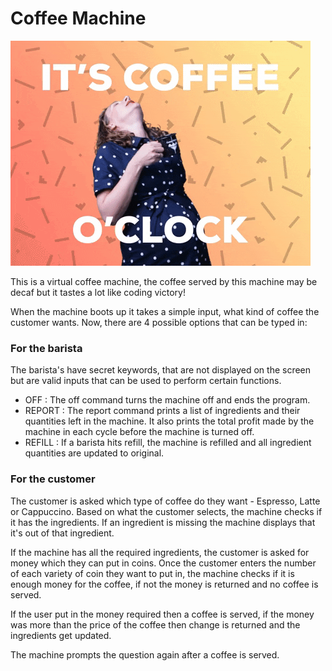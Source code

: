# Coffee Machine

![Coffee](../../GIFs/giphy_coffee.gif)

This is a virtual coffee machine, the coffee served by this machine may be decaf but it tastes a lot like coding victory! 

When the machine boots up it takes a simple input, what kind of coffee the customer wants. Now, there are 4 possible options that can be typed in:

### For the barista
The barista's have secret keywords, that are not displayed on the screen but are valid inputs that can be used to perform certain functions.

- OFF : The off command turns the machine off and ends the program.
- REPORT : The report command prints a list of ingredients and their quantities left in the machine. It also prints the total profit made by the machine in each cycle before the machine is turned off.
- REFILL : If a barista hits refill, the machine is refilled and all ingredient quantities are updated to original.

### For the customer 

The customer is asked which type of coffee do they want - Espresso, Latte or Cappuccino. Based on what the customer selects, the machine checks if it has the ingredients. If an ingredient is missing the machine displays that it's out of that ingredient.

If the machine has all the required ingredients, the customer is asked for money which they can put in coins. Once the customer enters the number of each variety of coin they want to put in, the machine checks if it is enough money for the coffee, if not the money is returned and no coffee is served. 

If the user put in the money required then a coffee is served, if the money was more than the price of the coffee then change is returned and the ingredients get updated. 

The machine prompts the question again after a coffee is served.
